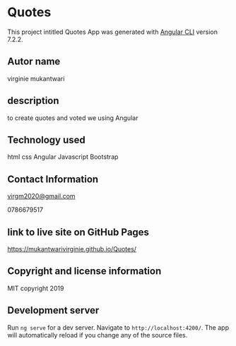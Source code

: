 # Quotes

This project intitled Quotes App was generated with [Angular CLI](https://github.com/angular/angular-cli) version 7.2.2.

## Autor name

virginie mukantwari

## description

to create quotes and  voted we using Angular 


## Technology used

 html
 css
 Angular
 Javascript
Bootstrap

## Contact Information

virgm2020@gmail.com

0786679517

## link to live site on GitHub Pages

https://mukantwarivirginie.github.io/Quotes/

## Copyright and license information

MIT copyright 2019

## Development server

Run `ng serve` for a dev server. Navigate to `http://localhost:4200/`. The app will automatically reload if you change any of the source files.

